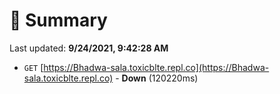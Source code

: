 # 📖 Summary
Last updated: **9/24/2021, 9:42:28 AM**

- `GET` [https://Bhadwa-sala.toxicblte.repl.co](https://Bhadwa-sala.toxicblte.repl.co) - **Down** (120220ms)
